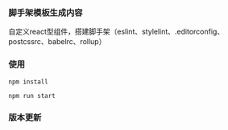 ### 脚手架模板生成内容
自定义react型组件，搭建脚手架（eslint、stylelint、.editorconfig、postcssrc、babelrc、rollup）


### 使用

```
npm install

npm run start

```
### 版本更新

